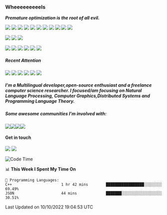 <!--### Hi there 👋 -->

<!--
**Wheeeeeeeeels/Wheeeeeeeeels** is a ✨ _special_ ✨ repository because its `README.md` (this file) appears on your GitHub profile.

Here are some ideas to get you started:

- 🔭 I’m currently working on ...
- 🌱 I’m currently learning ...
- 👯 I’m looking to collaborate on ...
- 🤔 I’m looking for help with ...
- 💬 Ask me about ...
- 📫 How to reach me: ...
- 😄 Pronouns: ...
- ⚡ Fun fact: ...
-->

### Wheeeeeeeeels

<b><i> Premature optimization is the root of all evil. </i></b>

![](https://camo.githubusercontent.com/3725a06fab11dc512456ae9570c0d86819486fac/68747470733a2f2f696d672e736869656c64732e696f2f62616467652f2d4861736b656c6c2d3135373262363f7374796c653d666c61742d737175617265266c6f676f3d4861736b656c6c266c6162656c436f6c6f723d313537326236)
![](https://camo.githubusercontent.com/33a2b92c2121cb761ca51de627822e18be9fb2ed/68747470733a2f2f696d672e736869656c64732e696f2f62616467652f2d4f43616d6c2d6535636430633f7374796c653d666c61742d737175617265266c6f676f3d4f43616d6c266c6162656c436f6c6f723d663764663165266c6f676f436f6c6f723d303030)
![](https://camo.githubusercontent.com/9ded1ae74bb4c34e10d43f18f8038e4837a9187d/68747470733a2f2f696d672e736869656c64732e696f2f62616467652f2d507974686f6e2d3333333f7374796c653d666c61742d737175617265266c6f676f3d507974686f6e266c6f676f436f6c6f723d666666)
![](https://img.shields.io/badge/Rust-orange?logo=Rust)
![](https://camo.githubusercontent.com/42bd9bc8839ffc7a306873ae956d984bdb00ee9e/68747470733a2f2f696d672e736869656c64732e696f2f62616467652f2d432d6331343433383f7374796c653d666c61742d737175617265266c6f676f3d43266c6f676f436f6c6f723d666666)
![](https://img.shields.io/badge/C%2B%2B-red?logo=C++)
![](https://img.shields.io/badge/Agda-darkyellow?logo=Agda)
![](https://img.shields.io/badge/Kotlin-lightgrey?logo=kotlin)
![](https://img.shields.io/badge/Go-black?logo=Go)
![](https://img.shields.io/badge/Java-darkblue?logo=JAVA)
![](https://img.shields.io/badge/TypeScript-purple?logo=TypeScript)

![](https://camo.githubusercontent.com/b28933df61eeb6f25f4fa2e9db3ebe74b555bf13/68747470733a2f2f696d672e736869656c64732e696f2f62616467652f2d5079546f7263682d6533346632363f7374796c653d666c61742d737175617265266c6f676f3d5079546f726368266c6f676f436f6c6f723d666666)
![](https://camo.githubusercontent.com/b49580734a952ce83591f98927b2beeddfcb814b/68747470733a2f2f696d672e736869656c64732e696f2f62616467652f2d54656e736f72466c6f772d6535636430633f7374796c653d666c61742d737175617265266c6f676f3d54656e736f72466c6f77266c6f676f436f6c6f723d666666)
![](https://img.shields.io/badge/Caffe-purple?logo=Caffe)

![](https://img.shields.io/badge/Unity-lightgrey?logo=Unity)
![](https://img.shields.io/badge/UE5-lightgrey?logo=UnrealEngine)
![](https://img.shields.io/badge/React-blue?logo=React)
![](https://img.shields.io/badge/Vue-grey?logo=Vue.js)
![](https://img.shields.io/badge/Flutter-grey?logo=flutter)
![](https://img.shields.io/badge/Latex-purple?logo=Latex)

##### Recent Attention
![](https://img.shields.io/badge/OceanBase-green?logo=oceanbase)
![](https://img.shields.io/badge/RisingWave-red?logo=risingwave)
![](https://img.shields.io/badge/LLVM-grey?logo=llvm)
![](https://img.shields.io/badge/TVM-grey?logo=tvm)
![](https://img.shields.io/badge/deepin-grey?logo=deepin)
![](https://img.shields.io/badge/WebAssembly-lightgrey?logo=WebAssembly)



##### I'm a Multilingual developer,open-source enthusiast and a freelance computer science researcher. I focused/am focusing on <b><i>Natural Language Processing, Computer Graphics,Distributed Systems and Programming Language Theory</i></b>.
##### Some awesome communities I'm involved with:
![](https://img.shields.io/badge/CodeForces-grey?logo=CodeForces)![](https://img.shields.io/badge/Kaggle-grey?logo=Kaggle)![](https://img.shields.io/badge/TopCoder-grey?logo=TopCoder)![](https://img.shields.io/badge/Codewars-grey?logo=Codewars)

<!--
![Anurag's github stats](https://github-readme-stats.vercel.app/api?username=Wheeeeeeeeels&hide=stars&height=10&width=50&count_private=true&theme=darcula)
-->

#### Get in touch
![](https://img.shields.io/badge/wheels.cs.work@gmail.com-yellowgreen)
![](https://img.shields.io/badge/www.adaboost.com-blue)

<!--START_SECTION:waka-->
![Code Time](http://img.shields.io/badge/Code%20Time-106%20hrs%2039%20mins-blue)

📊 **This Week I Spent My Time On** 

```text
💬 Programming Languages: 
C++                      1 hr 42 mins        █████████████████░░░░░░░░   69.49% 
JSON                     44 mins             ███████░░░░░░░░░░░░░░░░░░   30.51%

```


 Last Updated on 10/10/2022 19:04:53 UTC
<!--END_SECTION:waka-->
